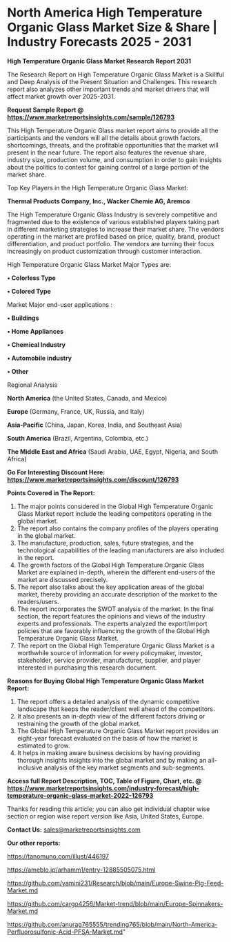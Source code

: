 # North America High Temperature Organic Glass Market Size & Share | Industry Forecasts 2025 - 2031

<strong>High Temperature Organic Glass Market Research Report 2031</strong>

The Research Report on High Temperature Organic Glass Market is a Skillful and Deep Analysis of the Present Situation and Challenges. This research report also analyzes other important trends and market drivers that will affect market growth over 2025-2031.

<strong>Request Sample Report @ <a href=https://www.marketreportsinsights.com/sample/126793>https://www.marketreportsinsights.com/sample/126793</a></strong>

This High Temperature Organic Glass market report aims to provide all the participants and the vendors will all the details about growth factors, shortcomings, threats, and the profitable opportunities that the market will present in the near future. The report also features the revenue share, industry size, production volume, and consumption in order to gain insights about the politics to contest for gaining control of a large portion of the market share.

Top Key Players in the High Temperature Organic Glass Market:

<strong>Thermal Products Company, Inc., Wacker Chemie AG, Aremco</strong>

The High Temperature Organic Glass Industry is severely competitive and fragmented due to the existence of various established players taking part in different marketing strategies to increase their market share. The vendors operating in the market are profiled based on price, quality, brand, product differentiation, and product portfolio. The vendors are turning their focus increasingly on product customization through customer interaction.

High Temperature Organic Glass Market Major Types are:

<strong>• Colorless Type

• Colored Type</strong>

Market Major end-user applications :

<strong>• Buildings

• Home Appliances

• Chemical Industry

• Automobile industry

• Other</strong>

Regional Analysis

</u><strong><b>North America</b></strong> (the United States, Canada, and Mexico)

<strong><b>Europe </b></strong>(Germany, France, UK, Russia, and Italy)

<strong><b>Asia-Pacific</b></strong> (China, Japan, Korea, India, and Southeast Asia)

<strong><b>South America</b></strong> (Brazil, Argentina, Colombia, etc.)

<strong><b>The Middle East and Africa</b></strong> (Saudi Arabia, UAE, Egypt, Nigeria, and South Africa)

<strong>Go For Interesting Discount Here: <a href=https://www.marketreportsinsights.com/discount/126793>https://www.marketreportsinsights.com/discount/126793</a></strong>

<strong>Points Covered in The Report:</strong>
<ol>
  <li>The major points considered in the Global High Temperature Organic Glass Market report include the leading competitors operating in the global market.</li>
  <li>The report also contains the company profiles of the players operating in the global market.</li>
  <li>The manufacture, production, sales, future strategies, and the technological capabilities of the leading manufacturers are also included in the report.</li>
  <li>The growth factors of the Global High Temperature Organic Glass Market are explained in-depth, wherein the different end-users of the market are discussed precisely.</li>
  <li>The report also talks about the key application areas of the global market, thereby providing an accurate description of the market to the readers/users.</li>
  <li>The report incorporates the SWOT analysis of the market. In the final section, the report features the opinions and views of the industry experts and professionals. The experts analyzed the export/import policies that are favorably influencing the growth of the Global High Temperature Organic Glass Market.</li>
  <li>The report on the Global High Temperature Organic Glass Market is a worthwhile source of information for every policymaker, investor, stakeholder, service provider, manufacturer, supplier, and player interested in purchasing this research document.</li>
</ol>
<strong>Reasons for Buying Global High Temperature Organic Glass Market Report:</strong>

<ol>
  <li>The report offers a detailed analysis of the dynamic competitive landscape that keeps the reader/client well ahead of the competitors.</li>
  <li>It also presents an in-depth view of the different factors driving or restraining the growth of the global market.</li>
  <li>The Global High Temperature Organic Glass Market report provides an eight-year forecast evaluated on the basis of how the market is estimated to grow.</li>
  <li>It helps in making aware business decisions by having providing thorough insights insights into the global market and by making an all-inclusive analysis of the key market segments and sub-segments.</li>
</ol>
<strong>Access full Report Description, TOC, Table of Figure, Chart, etc. @ <a href=https://www.marketreportsinsights.com/industry-forecast/high-temperature-organic-glass-market-2022-126793>https://www.marketreportsinsights.com/industry-forecast/high-temperature-organic-glass-market-2022-126793</a></strong>


Thanks for reading this article; you can also get individual chapter wise section or region wise report version like Asia, United States, Europe.

<strong>Contact Us:</strong>
sales@marketreportsinsights.com

<strong>Our other reports:</strong>

<a href=https://tanomuno.com/illust/446197>https://tanomuno.com/illust/446197</a>

<a href=https://ameblo.jp/arhamm1/entry-12885505075.html>https://ameblo.jp/arhamm1/entry-12885505075.html</a>

<a href=https://github.com/yamini231/Research/blob/main/Europe-Swine-Pig-Feed-Market.md>https://github.com/yamini231/Research/blob/main/Europe-Swine-Pig-Feed-Market.md</a>

<a href=https://github.com/cargo4256/Market-trend/blob/main/Europe-Spinnakers-Market.md>https://github.com/cargo4256/Market-trend/blob/main/Europe-Spinnakers-Market.md</a>

<a href=https://github.com/anurag765555/trending765/blob/main/North-America-Perfluorosulfonic-Acid-PFSA-Market.md>https://github.com/anurag765555/trending765/blob/main/North-America-Perfluorosulfonic-Acid-PFSA-Market.md</a>"
